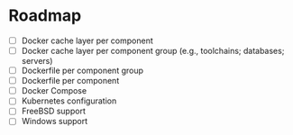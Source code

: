 Roadmap
=======

  - [ ] Docker cache layer per component
  - [ ] Docker cache layer per component group (e.g., toolchains; databases; servers)
  - [ ] Dockerfile per component group
  - [ ] Dockerfile per component
  - [ ] Docker Compose
  - [ ] Kubernetes configuration
  - [ ] FreeBSD support
  - [ ] Windows support

